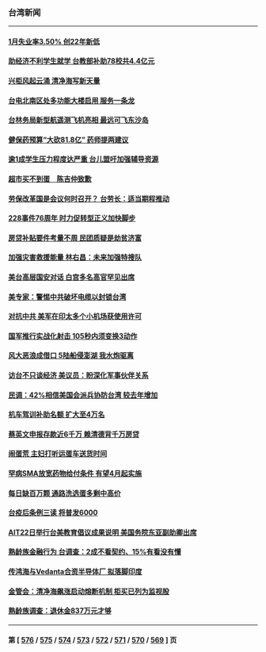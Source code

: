 ### 台湾新闻
---
#### [1月失业率3.50% 创22年新低](../../pages/ncid1349361/n13935626.md) 
#### [助经济不利学生就学 台教部补助78校共4.4亿元](../../pages/ncid1349361/n13935597.md) 
#### [兴柜风起云涌 清净海写新天量](../../pages/ncid1349361/n13935631.md) 
#### [台电北南区处多功能大楼启用 服务一条龙](../../pages/ncid1349361/n13935541.md) 
#### [台林务局新型航遥测飞机亮相 最远可飞东沙岛](../../pages/ncid1349361/n13935611.md) 
#### [健保药预算“大砍81.8亿” 药师提两建议](../../pages/ncid1349361/n13935615.md) 
#### [逾1成学生压力程度达严重 台儿盟吁加强辅导资源](../../pages/ncid1349361/n13935614.md) 
#### [超市买不到蛋　陈吉仲致歉](../../pages/ncid1349361/n13935573.md) 
#### [劳保改革国是会议何时召开？ 台劳长：适当期程推动](../../pages/ncid1349361/n13935575.md) 
#### [228事件76周年 时力促转型正义加快脚步](../../pages/ncid1349361/n13935577.md) 
#### [房贷补贴要件考量不周 民团质疑是劫贫济富](../../pages/ncid1349361/n13935571.md) 
#### [加强灾害救援能量 林右昌：未来加强特搜队](../../pages/ncid1349361/n13935599.md) 
#### [美台高层国安对话 白宫多名高官罕见出席](../../pages/ncid1349361/n13935207.md) 
#### [美专家：警惕中共破坏电缆以封锁台湾](../../pages/ncid1349361/n13935150.md) 
#### [对抗中共 美军在印太多个小机场获使用许可](../../pages/ncid1349361/n13934892.md) 
#### [国军推行实战化射击 105秒内须变换3动作](../../pages/ncid1349361/n13934825.md) 
#### [风大恶浪成借口 5陆船侵澎湖 我水炮驱离](../../pages/ncid1349361/n13934824.md) 
#### [访台不只谈经济 美议员：盼深化军事伙伴关系](../../pages/ncid1349361/n13934822.md) 
#### [民调：42%相信美国会派兵协防台湾 较去年增加](../../pages/ncid1349361/n13934820.md) 
#### [机车驾训补助名额 扩大至4万名](../../pages/ncid1349361/n13934833.md) 
#### [蔡英文申报存款近6千万 赖清德背千万房贷](../../pages/ncid1349361/n13934827.md) 
#### [闹蛋荒 主妇打听运蛋车送货时间](../../pages/ncid1349361/n13934841.md) 
#### [罕病SMA放宽药物给付条件 有望4月起实施](../../pages/ncid1349361/n13934838.md) 
#### [每日缺百万颗 通路洗选蛋多剩中高价](../../pages/ncid1349361/n13934836.md) 
#### [台疫后条例三读 将普发6000](../../pages/ncid1349361/n13934802.md) 
#### [AIT22日举行台美教育倡议成果说明 美国务院东亚副助卿出席](../../pages/ncid1349361/n13934757.md) 
#### [熟龄族金融行为 台调查：2成不看契约、15%有看没有懂](../../pages/ncid1349361/n13934761.md) 
#### [传鸿海与Vedanta合资半导体厂 拟落脚印度](../../pages/ncid1349361/n13934783.md) 
#### [金管会：清净海飙涨启动熔断机制 柜买已列为监视股](../../pages/ncid1349361/n13934774.md) 
#### [熟龄族调查：退休金837万元才够](../../pages/ncid1349361/n13934758.md) 

---
#### 第 [ [576](./576.md) / [575](./575.md) / [574](./574.md) / [573](./573.md) / [572](./572.md) / [571](./571.md) / [570](./570.md) / [569](./569.md) ] 页
